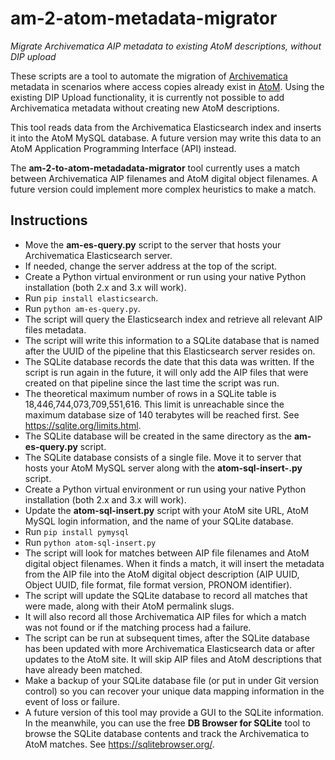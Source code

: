 # am-2-atom-metadata-migrator
*Migrate Archivematica AIP metadata to existing AtoM descriptions, without DIP upload*

These scripts are a tool to automate the migration of [Archivematica](https://archivematica.org) metadata in scenarios where access copies already exist in [AtoM](https://accesstomemory.org). Using the existing DIP Upload functionality, it is currently not possible to add Archivematica metadata without creating new AtoM descriptions.

This tool reads data from the Archivematica Elasticsearch index and inserts it into the AtoM MySQL database. A future version may write this data to an AtoM Application Programming Interface (API) instead.

The **am-2-to-atom-metadadata-migrator** tool currently uses a match between Archivematica AIP filenames and AtoM digital object filenames. A future version could implement more complex heuristics to make a match.

## Instructions
* Move the **am-es-query.py** script to the server that hosts your Archivematica Elasticsearch server.
* If needed, change the server address at the top of the script.
* Create a Python virtual environment or run using your native Python installation (both 2.x and 3.x will work).
* Run `pip install elasticsearch`.
* Run `python am-es-query.py`.
* The script will query the Elasticsearch index and retrieve all relevant AIP files metadata.
* The script will write this information to a SQLite database that is named after the UUID of the pipeline that this Elasticsearch server resides on.
* The SQLite database records the date that this data was written. If the script is run again in the future, it will only add the AIP files that were created on that pipeline since the last time the script was run.
* The theoretical maximum number of rows in a SQLite table is 18,446,744,073,709,551,616. This limit is unreachable since the maximum database size of 140 terabytes will be reached first. See https://sqlite.org/limits.html.
* The SQLite database will be created in the same directory as the **am-es-query.py** script.
* The SQLite database consists of a single file. Move it to server that hosts your AtoM MySQL server along with the **atom-sql-insert-.py** script.
* Create a Python virtual environment or run using your native Python installation (both 2.x and 3.x will work).
* Update the **atom-sql-insert.py** script with your AtoM site URL, AtoM MySQL login information, and the name of your SQLite database.
* Run `pip install pymysql`
* Run `python atom-sql-insert.py`
* The script will look for matches between AIP file filenames and AtoM digital object filenames. When it finds a match, it will insert the metadata from the AIP file into the AtoM digital object description (AIP UUID, Object UUID, file format, file format version, PRONOM identifier).
* The script will update the SQLite database to record all matches that were made, along with their AtoM permalink slugs.
* It will also record all those Archivematica AIP files for which a match was not found or if the matching process had a failure.
* The script can be run at subsequent times, after the SQLite database has been updated with more Archivematica Elasticsearch data or after updates to the AtoM site. It will skip AIP files and AtoM descriptions that have already been matched.
* Make a backup of your SQLite database file (or put in under Git version control) so you can recover your unique data mapping information in the event of loss or failure.
* A future version of this tool may provide a GUI to the SQLite information. In the meanwhile, you can use the free **DB Browser for SQLite** tool to browse the SQLite database contents and track the Archivematica to AtoM matches. See https://sqlitebrowser.org/.
